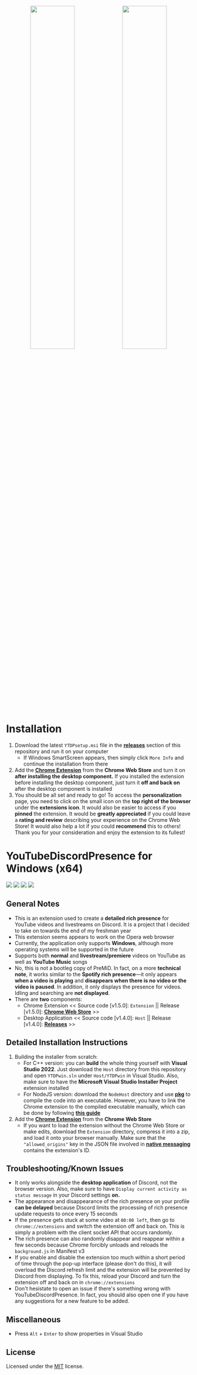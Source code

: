 <p align="center">
  <img width="100%" height="5" src="https://raw.githubusercontent.com/XFG16/YouTubeDiscordPresence/main/Screenshots/ytdpScreenshot1.png?raw=true">
</p>
<div align="center">
  <img width="49%" height="auto" src="https://raw.githubusercontent.com/XFG16/YouTubeDiscordPresence/main/Screenshots/ytdpScreenshot1.png?raw=true?raw=true">
  <img width="49%" height="auto" src="https://raw.githubusercontent.com/XFG16/YouTubeDiscordPresence/main/Screenshots/ytdpScreenshot3.png?raw=true?raw=true">
</div>
<div align="center">
  <img width="100%" height="5" src="https://raw.githubusercontent.com/XFG16/YouTubeDiscordPresence/main/Screenshots/ytdpScreenshot1.png?raw=true">
</div>

# Installation
 1. Download the latest `YTDPsetup.msi` file in the [**<ins>releases</ins>**](https://github.com/XFG16/YouTubeDiscordPresence/releases/tag/1.4.0) section of this repository and run it on your computer
    - If Windows SmartScreen appears, then simply click `More Info` and continue the installation from there
 2. Add the [<ins>**Chrome Extension**</ins>](https://chrome.google.com/webstore/detail/youtubediscordpresence/hnmeidgkfcbpjjjpmjmpehjdljlaeaaa) from the **Chrome Web Store** and turn it on **after installing the desktop component.** If you installed the extension before installing the desktop component, just turn it **off and back on** after the desktop component is installed
  3. You should be all set and ready to go! To access the **personalization** page, you need to click on the small icon on the **top right of the browser** under the **extensions icon**. It would also be easier to access if you **pinned** the extension. It would be **greatly appreciated** if you could leave a **rating and review** describing your experience on the Chrome Web Store! It would also help a lot if you could **recommend** this to others! Thank you for your consideration and enjoy the extension to its fullest!

# YouTubeDiscordPresence for Windows (x64)

<p align="left">
    <a href="https://chrome.google.com/webstore/detail/youtubediscordpresence/hnmeidgkfcbpjjjpmjmpehjdljlaeaaa" alt="Chrome Extension">
        <img src="https://img.shields.io/badge/Chrome%20Web%20Store-400%2B%20Users-critical" /></a>
    <a href="https://chrome.google.com/webstore/detail/youtubediscordpresence/hnmeidgkfcbpjjjpmjmpehjdljlaeaaa" alt="Category: Social & Communication">
        <img src="https://img.shields.io/badge/Category-Social%20%26%20Communication-blueviolet" /></a>
    <a href="https://chrome.google.com/webstore/detail/youtubediscordpresence/hnmeidgkfcbpjjjpmjmpehjdljlaeaaa" alt="Listing: Featured">
        <img src="https://img.shields.io/badge/Listing-Featured-blue" /></a>
    <a href="https://github.com/XFG16/YouTubeDiscordPresence#license" alt="MIT License">
        <img src="https://img.shields.io/badge/License-MIT-yellow" /></a>
</p>

## General Notes 
 - This is an extension used to create a **detailed rich presence** for YouTube videos and livestreams on Discord. It is a project that I decided to take on towards the end of my freshman year
 - This extension seems appears to work on the Opera web browser
 - Currently, the application only supports **Windows**, although more operating systems will be supported in the future
 - Supports both **normal** and **livestream/premiere** videos on YouTube as well as **YouTube Music** songs
 - No, this is not a bootleg copy of PreMiD. In fact, on a more **technical note**, it works similar to the **Spotify rich presence**—it only appears **when a video is playing** and **disappears when there is no video or the video is paused**. In addition, it only displays the presence for videos. Idling and searching are **not displayed**.
 - There are **two** components:
   - Chrome Extension << Source code [v1.5.0]: `Extension` || Release [v1.5.0]: [<ins>**Chrome Web Store**</ins>](https://chrome.google.com/webstore/detail/youtubediscordpresence/hnmeidgkfcbpjjjpmjmpehjdljlaeaaa) >>
   - Desktop Application << Source code [v1.4.0]: `Host` || Release [v1.4.0]: [**<ins>Releases</ins>**](https://github.com/XFG16/YouTubeDiscordPresence/releases/tag/1.4.0) >>

## Detailed Installation Instructions

 1. Building the installer from scratch:
    - For C++ version: you can **build** the whole thing yourself with **Visual Studio 2022**. Just download the `Host` directory from this repository and open `YTDPwin.sln` under `Host/YTDPwin` in Visual Studio. Also, make sure to have the **Microsoft Visual Studio Installer Project** extension installed
    - For NodeJS version: download the `NodeHost` directory and use [**<ins>pkg</ins>**](https://github.com/vercel/pkg) to compile the code into an executable. However, you have to link the Chrome extension to the compiled executable manually, which can be done by following [**<ins>this guide</ins>**](https://developer.chrome.com/docs/apps/nativeMessaging/)
2. Add the [<ins>**Chrome Extension**</ins>](https://chrome.google.com/webstore/detail/youtubediscordpresence/hnmeidgkfcbpjjjpmjmpehjdljlaeaaa) from the **Chrome Web Store**
    - If you want to load the extension without the Chrome Web Store or make edits, download the `Extension` directory, compress it into a zip, and load it onto your browser manually. Make sure that the `"allowed_origins"` key in the JSON file involved in [**<ins>native messaging</ins>**](https://developer.chrome.com/docs/apps/nativeMessaging/) contains the extension's ID.

## Troubleshooting/Known Issues
 - It only works alongside the **desktop application** of Discord, not the browser version. Also, make sure to have `Display current activity as status message` in your Discord settings **on.**
 - The appearance and disappearance of the rich presence on your profile **can be delayed** because Discord limits the processing of rich presence update requests to once every 15 seconds
 - If the presence gets stuck at some video at `00:00 left`, then go to `chrome://extensions` and switch the extension off and back on. This is simply a problem with the client socket API that occurs randomly.
 - The rich presence can also randomly disappear and reappear within a few seconds because Chrome forcibly unloads and reloads the `background.js` in Manifest v3
 - If you enable and disable the extension too much within a short period of time through the pop-up interface (please don't do this), it will overload the Discord refresh limit and the extension will be prevented by Discord from displaying. To fix this, reload your Discord and turn the extension off and back on in `chrome://extensions`
 - Don't hesistate to open an issue if there's something wrong with YouTubeDiscordPresence. In fact, you should also open one if you have any suggestions for a new feature to be added.

## Miscellaneous
 - Press `Alt` + `Enter` to show properties in Visual Studio

## License
Licensed under the [MIT](https://github.com/XFG16/YouTubeDiscordPresence/blob/main/LICENSE.txt) license.
